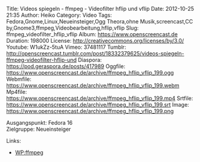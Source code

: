 Title: Videos spiegeln - ffmpeg - Videofilter hflip und vflip
Date: 2012-10-25 21:35
Author: Heiko
Category: Video
Tags: Fedora,Gnome,Linux,Neueinsteiger,Ogg Theora,ohne Musik,screencast,CC by,Gnome3,ffmpeg,Videobearbeitung,hflip,vflip
Slug: ffmpeg_videofilter_hflip_vflip
Album: https://www.openscreencast.de
Duration: 198000
License: http://creativecommons.org/licenses/by/3.0/
Youtube: W1ukZz-5tuA
Vimeo: 37481117
Tumblr: http://openscreencast.tumblr.com/post/18332379625/videos-spiegeln-ffmpeg-videofilter-hflip-und
Diaspora: https://pod.geraspora.de/posts/417989
Oggfile: https://www.openscreencast.de/archive/ffmpeg_hflip_vflip_199.ogg
Webmfile: https://www.openscreencast.de/archive/ffmpeg_hflip_vflip_199.webm
Mp4file: https://www.openscreencast.de/archive/ffmpeg_hflip_vflip_199.mp4
Srtfile: https://www.openscreencast.de/archive/ffmpeg_hflip_vflip_199.srt
Image: https://www.openscreencast.de/archive/ffmpeg_hflip_vflip_199.png

Ausgangspunkt: Fedora 16  
Zielgruppe: Neueinsteiger  

Links:

  * [WP:ffmpeg](https://de.wikipedia.org/wiki/Ffmpeg "Link zu WP:ffmpeg" )

